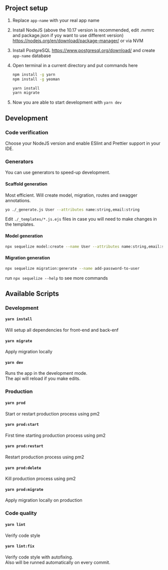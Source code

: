
## Project setup

1. Replace `app-name` with your real app name

1. Install NodeJS (above the 10.17 version is recommended, edit .nvmrc and package.json if yoy want to use different version)
https://nodejs.org/en/download/package-manager/
or via NVM

1. Install PostgreSQL https://www.postgresql.org/download/
and create `app-name` database

1. Open terminal in a current directory and put commands here
    ```bash
    npm install -g yarn
    npm install -g yeoman
    
    yarn install
    yarn migrate
    ```

1. Now you are able to start development with `yarn dev`


## Development

### Code verification
Choose your NodeJS version and enable ESlint and Prettier support in your IDE.

### Generators
You can use generators to speed-up development.

#### Scaffold generation
Most efficient. Will create model, migration, routes and swagger annotations.
```bash
yo ./_generate.js User --attributes name:string,email:string
```
Edit `./_templates/*.js.ejs` files in case you will need to make changes in the templates.

#### Model generation
```bash
npx sequelize model:create --name User --attributes name:string,email:string
```

#### Migration generation
```bash
npx sequelize migration:generate --name add-password-to-user
```

run `npx sequelize --help` to see more commands


## Available Scripts

### Development

#### `yarn install`
Will setup all dependencies for front-end and back-enf

#### `yarn migrate`
Apply migration locally

#### `yarn dev`
Runs the app in the development mode.\
The api will reload if you make edits.


### Production

#### `yarn prod`
Start or restart production process using pm2

#### `yarn prod:start`
First time starting production process using pm2

#### `yarn prod:restart`
Restart production process using pm2

#### `yarn prod:delete`
Kill production process using pm2 

#### `yarn prod:migrate`
Apply migration locally on production


### Code quality

#### `yarn lint`
Verify code style
    
#### `yarn lint:fix`
Verify code style with autofixing.\
Also will be runned automatically on every commit.

